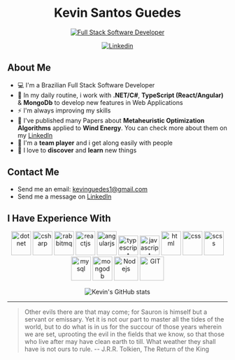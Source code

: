 <div align="center">
<h1> Kevin Santos Guedes </h1>

[![Full Stack Software Developer](https://readme-typing-svg.demolab.com?font=Fira+Code&weight=500&size=27&duration=2000&pause=2000&width=472&height=51&lines=Full+Stack+Software+Developer+)](https://git.io/typing-svg)

[![Linkedin](https://img.shields.io/badge/linkedin-0077B5?style=for-the-badge&logo=linkedin&logoColor=white)](https://www.linkedin.com/in/kevinsantosguedes/)
</div>

## About Me
- 💻 I'm a Brazilian Full Stack Software Developer
- 📝 In my daily routine, i work with **.NET/C#**, **TypeScript (React/Angular)** & **MongoDb** to develop new features in Web Applications
- ⚡ I'm always improving my skills
- 🧠 I've published many Papers about **Metaheuristic Optimization Algorithms** applied to **Wind Energy**. You can check more about them on my [LinkedIn](https://www.linkedin.com/in/kevinsantosguedes/)
- 🍻 I'm a **team player** and i get along easily with people
- 💖 I love to **discover** and **learn** new things

## Contact Me
- Send me an email: [kevinguedes1@gmail.com](mailto:kevinguedes1@gmail.com)
- Send me a message on [LinkedIn](https://www.linkedin.com/in/kevinsantosguedes/)

## I Have Experience With
<div align="center">
  <img src="https://www.vectorlogo.zone/logos/dotnet/dotnet-icon.svg" alt="dotnet" width="45" height="55"/>
  <img src="https://raw.githubusercontent.com/jmnote/z-icons/master/svg/csharp.svg" alt="csharp" width="45" height="55"/>
  <img src="https://www.vectorlogo.zone/logos/rabbitmq/rabbitmq-icon.svg" alt="rabbitmq" width="45" height="55"/>
  <img src="https://www.vectorlogo.zone/logos/reactjs/reactjs-icon.svg" alt="reactjs" width="45" height="55"/>
  <img src="https://www.vectorlogo.zone/logos/angular/angular-icon.svg" alt="angularjs" width="45" height="55"/>
  <img src="https://www.vectorlogo.zone/logos/typescriptlang/typescriptlang-icon.svg" alt="typescript" width="45" height="45"/>
  <img src="https://raw.githubusercontent.com/jmnote/z-icons/master/svg/javascript.svg" alt="javascript" width="45" height="45"/>
  <img src="https://www.vectorlogo.zone/logos/w3_html5/w3_html5-icon.svg" alt="html" width="45" height="55"/>
  <img src="https://www.vectorlogo.zone/logos/w3_css/w3_css-icon.svg" alt="css" width="45" height="55"/>
  <img src="https://www.vectorlogo.zone/logos/sass-lang/sass-lang-icon.svg" alt="scss" width="45" height="55"/>
  <img src="https://www.vectorlogo.zone/logos/mysql/mysql-icon.svg" alt="mysql" width="45" height="55"/>
  <img src="https://www.vectorlogo.zone/logos/mongodb/mongodb-icon.svg" alt="mongodb" width="45" height="55"/>
  <img src="https://www.vectorlogo.zone/logos/nodejs/nodejs-icon.svg" alt="Nodejs" width="55" height="55"/>
  <img src="https://www.vectorlogo.zone/logos/git-scm/git-scm-icon.svg" alt="GIT" width="55" height="55"/> 
</div>

<div align="center">
  
  ![Kevin's GitHub stats](https://github-readme-stats.vercel.app/api/top-langs/?username=kevinguedes&show_icons=true&theme=github_dark&layout=compact&langs_count=5&hide_border=true)
  
</div>

------

> Other evils there are that may come; for Sauron is himself but a servant or emissary. Yet it is not our part to master all the tides of the world, but to do what is in us for the succour of those years wherein we are set, uprooting the evil in the fields that we know, so that those who live after may have clean earth to till. What weather they shall have is not ours to rule. 
-- J.R.R. Tolkien, The Return of the King
